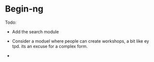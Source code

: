 # Begin-ng

Todo:
- Add the search module 

- Consider a moduel where people can create workshops, a  bit like ey tpd. its an excuse for a complex form.
- 
